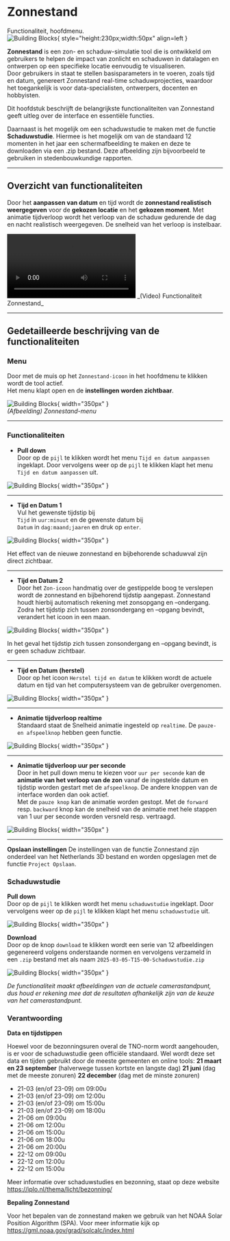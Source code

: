 # Zonnestand

Functionaliteit, hoofdmenu.  
![Building Blocks](../handleiding/imgs/zonnestand.menu.main.png){ style="height:230px;width:50px"  align=left }

**Zonnestand** is een zon- en schaduw-simulatie tool die is ontwikkeld om gebruikers te helpen de impact van zonlicht en schaduwen in datalagen en ontwerpen op een specifieke locatie eenvoudig te visualiseren.  
Door gebruikers in staat te stellen basisparameters in te voeren, zoals tijd en datum, genereert Zonnestand real-time schaduwprojecties, waardoor het toegankelijk is voor data-specialisten, ontwerpers, docenten en hobbyisten. 

Dit hoofdstuk beschrijft de belangrijkste functionaliteiten van Zonnestand geeft uitleg over de interface en essentiële functies.

Daarnaast is het mogelijk om een schaduwstudie te maken met de functie **Schaduwstudie**. Hiermee is het mogelijk om van de standaard 12 momenten in het jaar een schermafbeelding te maken en deze te downloaden via een .zip bestand. Deze afbeelding zijn bijvoorbeeld te gebruiken in stedenbouwkundige rapporten.

---

## Overzicht van functionaliteiten

Door het **aanpassen van datum** en tijd wordt de **zonnestand realistisch weergegeven** voor de **gekozen locatie** en het **gekozen moment**. Met animatie tijdverloop wordt het verloop van de schaduw gedurende de dag en nacht realistisch weergegeven. De snelheid van het verloop is instelbaar. 

<video controls>
<source src="../video/zonnestand.viewer.mp4" type="video/mp4">
</video>
_(Video) Functionaliteit Zonnestand_

---

## Gedetailleerde beschrijving van de functionaliteiten

### **Menu**
Door met de muis op het `Zonnestand-icoon` in het hoofdmenu te klikken wordt de tool actief.  
Het menu klapt open en de **instellingen worden zichtbaar**.

![Building Blocks](../handleiding/imgs/zonnestand.menu.png){ width="350px" }  
_(Afbeelding) Zonnestand-menu_

---

### **Functionaliteiten**

* **Pull down**   
  Door op de `pijl` te klikken wordt het menu `Tijd en datum aanpassen` ingeklapt. Door vervolgens weer op de `pijl` te klikken klapt het menu `Tijd en datum aanpassen` uit.

![Building Blocks](../handleiding/imgs/zonnestand.menu.in.png){ width="350px" }

---

* **Tijd en Datum 1**   
  Vul het gewenste tijdstip bij  
  `Tijd`	in `uur:minuut` en de gewenste datum bij  
  `Datum` in `dag:maand;jaaren` en druk op `enter`.

![Building Blocks](../handleiding/imgs/zonnestand.invoer.png){ width="350px" }

Het effect van de nieuwe zonnestand en bijbehorende schaduwval zijn direct zichtbaar.

---

* **Tijd en Datum 2**    
  Door het `Zon-icoon` handmatig over de gestippelde boog te verslepen wordt de zonnestand en bijbehorend tijdstip aangepast. Zonnestand houdt hierbij automatisch rekening met zonsopgang en –ondergang. Zodra het tijdstip zich tussen zonsondergang en –opgang bevindt, verandert het icoon in een maan. 

![Building Blocks](../handleiding/imgs/zonnestand.gif){ width="350px" }

In het geval het tijdstip zich tussen zonsondergang en –opgang bevindt, is er geen schaduw zichtbaar.

---

* **Tijd en Datum (herstel)**  
  Door op het icoon `Herstel tijd en datum` te klikken wordt de actuele datum en tijd van het computersysteem van de gebruiker overgenomen.

![Building Blocks](../handleiding/imgs/zonnestand.herstel.png){ width="350px" }

---

* **Animatie tijdverloop realtime**   
  Standaard staat de Snelheid animatie ingesteld op `realtime`. De `pauze- en afspeelknop` hebben geen functie.

![Building Blocks](../handleiding/imgs/zonnestand.realtime.png){ width="350px" }

---

* **Animatie tijdverloop uur per seconde**   
  Door in het pull down menu te kiezen voor `uur per seconde` kan de **animatie van het verloop van de zon** vanaf de ingestelde datum en tijdstip worden gestart met de `afspeelknop`. De andere knoppen van de interface worden dan ook actief.  
  Met de `pauze knop` kan de animatie worden gestopt. Met de `forward` resp. `backward` knop kan de snelheid van de animatie met hele stappen van 1 uur per seconde worden versneld resp. vertraagd.

![Building Blocks](../handleiding/imgs/zonnestand.animatie.png){ width="350px" }

---

**Opslaan instellingen** De instellingen van de functie Zonnestand zijn onderdeel van het Netherlands 3D bestand en worden opgeslagen met de functie `Project Opslaan`.



### **Schaduwstudie**

**Pull down**   
Door op de `pijl` te klikken wordt het menu `schaduwstudie` ingeklapt. Door vervolgens weer op de `pijl` te klikken klapt het menu `schaduwstudie` uit.

![Building Blocks](../handleiding/imgs/schaduwstudie_menu_ingeklapt.png){ width="350px" }



**Download**   
Door op de knop `download` te klikken wordt een serie van 12 afbeeldingen gegenereerd volgens onderstaande normen en vervolgens verzameld in een `.zip` bestand met als naam `2025-03-05-T15-00-Schaduwstudie.zip` 

![Building Blocks](../handleiding/imgs/schaduwstudie_menu.png){ width="350px" }

*De functionaliteit maakt afbeeldingen van de actuele camerastandpunt, dus houd er rekening mee dat de resultaten afhankelijk zijn van de keuze van het camerastandpunt.*



### **Verantwoording**
**Data en tijdstippen**

Hoewel voor de bezonningsuren overal de TNO-norm wordt aangehouden, is er voor de schaduwstudie geen officiële standaard. Wel wordt deze set data en tijden gebruikt door de meeste gemeenten en online tools:
**21 maart en 23 september** (halverwege tussen kortste en langste dag)
**21 juni** (dag met de meeste zonuren)
**22 december** (dag met de minste zonuren)

- 21-03 (en/of 23-09) om 09:00u
- 21-03 (en/of 23-09) om 12:00u
- 21-03 (en/of 23-09) om 15:00u
- 21-03 (en/of 23-09) om 18:00u
- 21-06 om 09:00u
- 21-06 om 12:00u
- 21-06 om 15:00u
- 21-06 om 18:00u
- 21-06 om 20:00u
- 22-12 om 09:00u
- 22-12 om 12:00u
- 22-12 om 15:00u

Meer informatie over schaduwstudies en bezonning, staat op deze website https://iplo.nl/thema/licht/bezonning/

**Bepaling Zonnestand**

Voor het bepalen van de zonnestand maken we gebruik van het NOAA Solar Position Algorithm (SPA). Voor meer informatie kijk op https://gml.noaa.gov/grad/solcalc/index.html  
